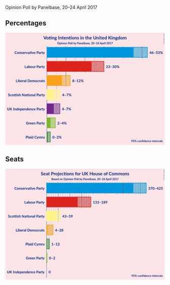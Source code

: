 Opinion Poll by Panelbase, 20–24 April 2017

## Percentages

![Percentages](2017-04-24-Panelbase.png "Percentages")

## Seats

![Seats](2017-04-24-Panelbase-seats.png "Seats")

